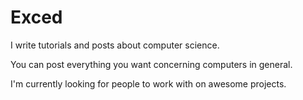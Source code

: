 # Exced

I write tutorials and posts about computer science.

You can post everything you want concerning computers in general.

I'm currently looking for people to work with on awesome projects. 